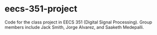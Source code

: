 # eecs-351-project
Code for the class project in EECS 351 (Digital Signal Processing). Group members include Jack Smith, Jorge Alvarez, and Saaketh Medepalli.

